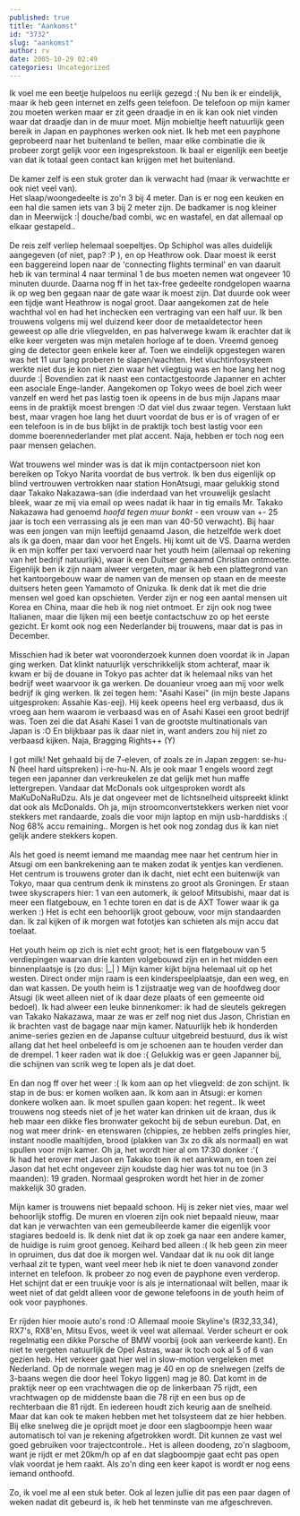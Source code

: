 ```yaml
---
published: true
title: "Aankomst"
id: "3732"
slug: "aankomst"
author: rv
date: 2005-10-29 02:49
categories: Uncategorized
---
```

Ik voel me een beetje hulpeloos nu eerlijk gezegd :( Nu ben ik er eindelijk, maar ik heb geen internet en zelfs geen telefoon. De telefoon op mijn kamer zou moeten werken maar er zit geen draadje in en ik kan ook niet vinden waar dat draadje dan in de muur moet. Mijn mobieltje heeft natuurlijk geen bereik in Japan en payphones werken ook niet. Ik heb met een payphone geprobeerd naar het buitenland te bellen, maar elke combinatie die ik probeer zorgt gelijk voor een ingesprekstoon. Ik baal er eigenlijk een beetje van dat ik totaal geen contact kan krijgen met het buitenland.<br /><br />De kamer zelf is een stuk groter dan ik verwacht had (maar ik verwachtte er ook niet veel van).<br />Het slaap/woongedeelte is zo'n 3 bij 4 meter. Dan is er nog een keuken en een hal die samen iets van 3 bij 2 meter zijn. De badkamer is nog kleiner dan in Meerwijck :| douche/bad combi, wc en wastafel, en dat allemaal op elkaar gestapeld..<br /><br />De reis zelf verliep helemaal soepeltjes. Op Schiphol was alles duidelijk aangegeven (of niet, pap? :P ), en op Heathrow ook. Daar moest ik eerst een baggereind lopen naar de 'connecting flights terminal' en van daaruit heb ik van terminal 4 naar terminal 1 de bus moeten nemen wat ongeveer 10 minuten duurde. Daarna nog ff in het tax-free gedeelte rondgelopen waarna ik op weg ben gegaan naar de gate waar ik moest zijn. Dat duurde ook weer een tijdje want Heathrow is nogal groot. Daar aangekomen zat de hele wachthal vol en had het inchecken een vertraging van een half uur. Ik ben trouwens volgens mij wel duizend keer door de metaaldetector heen geweest op alle drie vliegvelden, en pas halverwege kwam ik erachter dat ik elke keer vergeten was mijn metalen horloge af te doen. Vreemd genoeg ging de detector geen enkele keer af. Toen we eindelijk opgestegen waren was het 11 uur lang proberen te slapen/wachten. Het vluchtinfosysteem werkte niet dus je kon niet zien waar het vliegtuig was en hoe lang het nog duurde :| Bovendien zat ik naast een contactgestoorde Japanner en achter een asociale Enge-lander. Aangekomen op Tokyo wees de boel zich weer vanzelf en werd het pas lastig toen ik opeens in de bus mijn Japans maar eens in de praktijk moest brengen :O dat viel dus zwaar tegen. Verstaan lukt best, maar vragen hoe lang het duurt voordat de bus er is of vragen of er een telefoon is in de bus blijkt in de praktijk toch best lastig voor een domme boerennederlander met plat accent. Naja, hebben er toch nog een paar mensen gelachen.<br /><br />Wat trouwens wel minder was is dat ik mijn contactpersoon niet kon bereiken op Tokyo Narita voordat de bus vertrok. Ik ben dus eigenlijk op blind vertrouwen vertrokken naar station HonAtsugi, maar gelukkig stond daar Takako Nakazawa-san (die inderdaad van het vrouwelijk geslacht bleek, waar ze mij via email op wees nadat ik haar in tig emails Mr. Takako Nakazawa had genoemd *hoofd tegen muur bonkt* - een vrouw van +- 25 jaar is toch een verrassing als je een man van 40-50 verwacht). Bij haar was een jongen van mijn leeftijd genaamd Jason, die hetzelfde werk doet als ik ga doen, maar dan voor het Engels. Hij komt uit de VS. Daarna werden ik en mijn koffer per taxi vervoerd naar het youth heim (allemaal op rekening van het bedrijf natuurlijk), waar ik een Duitser genaamd Christian ontmoette. Eigenlijk ben ik zijn naam alweer vergeten, maar ik heb een plattegrond van het kantoorgebouw waar de namen van de mensen op staan en de meeste duitsers heten geen Yamamoto of Onizuka. Ik denk dat ik met die drie mensen wel goed kan opschieten. Verder zijn er nog een aantal mensen uit Korea en China, maar die heb ik nog niet ontmoet. Er zijn ook nog twee Italianen, maar die lijken mij een beetje contactschuw zo op het eerste gezicht. Er komt ook nog een Nederlander bij trouwens, maar dat is pas in December.<br /><br />Misschien had ik beter wat vooronderzoek kunnen doen voordat ik in Japan ging werken. Dat klinkt natuurlijk verschrikkelijk stom achteraf, maar ik kwam er bij de douane in Tokyo pas achter dat ik helemaal niks van het bedrijf weet waarvoor ik ga werken. De douanieur vroeg aan mij voor welk bedrijf ik ging werken. Ik zei tegen hem: "Asahi Kasei" (in mijn beste Japans uitgesproken: Assahie Kas-eej). Hij keek opeens heel erg verbaasd, dus ik vroeg aan hem waarom ie verbaasd was en of Asahi Kasei een groot bedrijf was. Toen zei die dat Asahi Kasei 1 van de grootste multinationals van Japan is :O En blijkbaar pas ik daar niet in, want anders zou hij niet zo verbaasd kijken. Naja, Bragging Rights++ (Y)<br /><br />I got milk! Net gehaald bij de 7-eleven, of zoals ze in Japan zeggen: se-hu-N (heel hard uitspreken) i-re-hu-N. Als je ook maar 1 engels woord zegt tegen een japanner dan verkreukelen ze dat gelijk met hun maffe lettergrepen. Vandaar dat McDonals ook uitgesproken wordt als MaKuDoNaRuDzu. Als je dat ongeveer met de lichtsnelheid uitspreekt klinkt dat ook als McDonalds. Oh ja, mijn stroomconvertstekkers werken niet voor stekkers met randaarde, zoals die voor mijn laptop en mijn usb-harddisks :( Nog 68% accu remaining.. Morgen is het ook nog zondag dus ik kan niet gelijk andere stekkers kopen.<br /><br />Als het goed is neemt iemand me maandag mee naar het centrum hier in Atsugi om een bankrekening aan te maken zodat ik yentjes kan verdienen. Het centrum is trouwens groter dan ik dacht, niet echt een buitenwijk van Tokyo, maar qua centrum denk ik minstens zo groot als Groningen. Er staan twee skyscrapers hier: 1 van een automerk, ik geloof Mitsubishi, maar dat is meer een flatgebouw, en 1 echte toren en dat is de AXT Tower waar ik ga werken :) Het is echt een behoorlijk groot gebouw, voor mijn standaarden dan. Ik zal kijken of ik morgen wat fototjes kan schieten als mijn accu dat toelaat.<br /><br />Het youth heim op zich is niet echt groot; het is een flatgebouw van 5 verdiepingen waarvan drie kanten volgebouwd zijn en in het midden een binnenplaatsje is (zo dus: |_| ) Mijn kamer kijkt bijna helemaal uit op het westen. Direct onder mijn raam is een kinderspeelplaatsje, dan een weg, en dan wat kassen. De youth heim is 1 zijstraatje weg van de hoofdweg door Atsugi (ik weet alleen niet of ik daar deze plaats of een gemeente oid bedoel). Ik had alweer een leuke binnenkomer: ik had de sleutels gekregen van Takako Nakazawa, maar ze was er zelf nog niet dus Jason, Christian en ik brachten vast de bagage naar mijn kamer. Natuurlijk heb ik honderden anime-series gezien en de Japanse cultuur uitgebreid bestuurd, dus ik wist allang dat het heel onbeleefd is om je schoenen aan te houden verder dan de drempel. 1 keer raden wat ik doe :{ Gelukkig was er geen Japanner bij, die schijnen van scrik weg te lopen als je dat doet.<br /><br />En dan nog ff over het weer :( Ik kom aan op het vliegveld: de zon schijnt. Ik stap in de bus: er komen wolken aan. Ik kom aan in Atsugi: er komen donkere wolken aan. Ik moet spullen gaan kopen: het regent.. Ik weet trouwens nog steeds niet of je het water kan drinken uit de kraan, dus ik heb maar een dikke fles bronwater gekocht bij de sebun eurebun. Dat, en nog wat meer drink- en etenswaren (chippies, ze hebben zelfs pringles hier, instant noodle maaltijden, brood (plakken van 3x zo dik als normaal) en wat spullen voor mijn kamer. Oh ja, het wordt hier al om 17:30 donker :'(<br />Ik had het erover met Jason en Takako toen ik net aankwam, en toen zei Jason dat het echt ongeveer zijn koudste dag hier was tot nu toe (in 3 maanden): 19 graden. Normaal gesproken wordt het hier in de zomer makkelijk 30 graden.<br /><br />Mijn kamer is trouwens niet bepaald schoon. Hij is zeker niet vies, maar wel behoorlijk stoffig. De muren en vloeren zijn ook niet bepaald nieuw, maar dat kan je verwachten van een gemeubileerde kamer die eigenlijk voor stagiares bedoeld is. Ik denk niet dat ik op zoek ga naar een andere kamer, de huidige is ruim groot genoeg. Keihard bed alleen :( Ik heb geen zin meer in opruimen, dus dat doe ik morgen wel. Vandaar dat ik nu ook dit lange verhaal zit te typen, want veel meer heb ik niet te doen vanavond zonder internet en telefoon. Ik probeer zo nog even de payphone even verderop. Het schijnt dat er een truukje voor is als
je internationaal wilt bellen, maar ik weet niet of dat geldt alleen voor de gewone telefoons in de youth heim of ook voor payphones.<br /><br />Er rijden hier mooie auto's rond :O Allemaal mooie Skyline's (R32,33,34), RX7's, RX8'en, Mitsu Evos, weet ik veel wat allemaal. Verder scheurt er ook regelmatig een dikke Porsche of BMW voorbij (ook aan verkeerde kant). En niet te vergeten natuurlijk de Opel Astras, waar ik toch ook al 5 of 6 van gezien heb. Het verkeer gaat hier wel in slow-motion vergeleken met Nederland. Op de normale wegen mag je 40 en op de snelwegen (zelfs de 3-baans wegen die door heel Tokyo liggen) mag je 80. Dat komt in de praktijk neer op een vrachtwagen die op de linkerbaan 75 rijdt, een vrachtwagen op de middenste baan die 78 rijt en een bus op de rechterbaan die 81 rijdt. En iedereen houdt zich keurig aan de snelheid. Maar dat kan ook te maken hebben met het tolsysteem dat ze hier hebben. Bij elke snelweg die je oprijdt moet je door een slagboompje heen waar automatisch tol van je rekening afgetrokken wordt. Dit kunnen ze vast wel goed gebruiken voor trajectcontrole.. Het is alleen doodeng, zo'n slagboom, want je rijdt er met 20km/h op af en dat slagboompje gaat echt pas open vlak voordat je hem raakt. Als zo'n ding een keer kapot is wordt er nog eens iemand onthoofd.<br /><br />Zo, ik voel me al een stuk beter. Ook al lezen jullie dit pas een paar dagen of weken nadat dit gebeurd is, ik heb het tenminste van me afgeschreven.